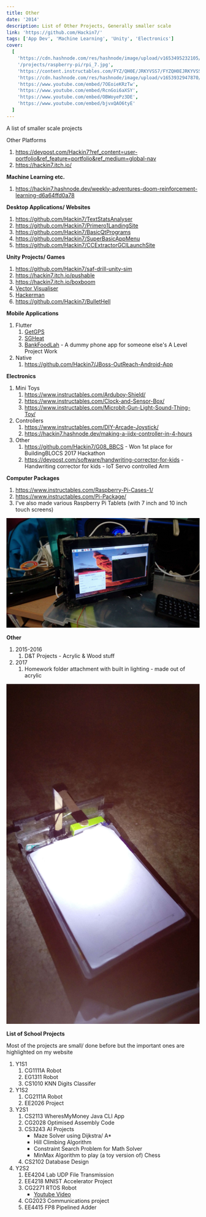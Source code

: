 ```yaml
---
title: Other
date: '2014'
description: List of Other Projects, Generally smaller scale
link: 'https://github.com/Hackin7/'
tags: ['App Dev', 'Machine Learning', 'Unity', 'Electronics']
cover:
  [
    'https://cdn.hashnode.com/res/hashnode/image/upload/v1653495232105/OJT-yxEJF.png',
    '/projects/raspberry-pi/rpi_7.jpg',
    'https://content.instructables.com/FYZ/QH0E/JRKYVSS7/FYZQH0EJRKYVSS7.jpg',
    'https://cdn.hashnode.com/res/hashnode/image/upload/v1653932947870/OS6SnMHgb.jpg',
    'https://www.youtube.com/embed/7OEoieKRzTw',
    'https://www.youtube.com/embed/RcnGoi6aXSY',
    'https://www.youtube.com/embed/OBWoyePz3DE',
    'https://www.youtube.com/embed/bjvxQAO6tyE'
  ]
---
```


A list of smaller scale projects

Other Platforms

1. https://devpost.com/Hackin7?ref_content=user-portfolio&ref_feature=portfolio&ref_medium=global-nav
2. https://hackin7.itch.io/

**Machine Learning etc.**

1. https://hackin7.hashnode.dev/weekly-adventures-doom-reinforcement-learning-d6a64ffd0a78

**Desktop Applications/ Websites**

1. https://github.com/Hackin7/TextStatsAnalyser
1. https://github.com/Hackin7/Primero1LandingSite
1. https://github.com/Hackin7/BasicQtPrograms
1. https://github.com/Hackin7/SuperBasicAppMenu
1. https://github.com/Hackin7/CCExtractorGCILaunchSite

**Unity Projects/ Games**

1. https://github.com/Hackin7/saf-drill-unity-sim
1. https://hackin7.itch.io/pushable
1. https://hackin7.itch.io/boxboom
1. [Vector Visualiser](https://hackin7.itch.io/vector-visualiser)
1. [Hackerman](https://hackin7.itch.io/hackerman)
1. https://github.com/Hackin7/BulletHell

**Mobile Applications**

1. Flutter
   1. [GetGPS](https://github.com/Hackin7/GetGPS)
   1. [SGHeat](https://github.com/Hackin7/SGHeat)
   1. [BankFoodLah](https://github.com/Hackin7/BankFoodLah) - A dummy phone app for someone else's A Level Project Work
1. Native
   1. https://github.com/Hackin7/JBoss-OutReach-Android-App

**Electronics**

1. Mini Toys
   1. https://www.instructables.com/Arduboy-Shield/
   1. https://www.instructables.com/Clock-and-Sensor-Box/
   1. https://www.instructables.com/Microbit-Gun-Light-Sound-Thing-Toy/
1. Controllers
   1. https://www.instructables.com/DIY-Arcade-Joystick/
   1. https://hackin7.hashnode.dev/making-a-iidx-controller-in-4-hours
1. Other
   1. https://github.com/Hackin7/G08_BBCS - Won 1st place for BuildingBLOCS 2017 Hackathon
   2. https://devpost.com/software/handwriting-corrector-for-kids - Handwriting corrector for kids - IoT Servo controlled Arm

**Computer Packages**

1. https://www.instructables.com/Raspberry-Pi-Cases-1/
1. https://www.instructables.com/Pi-Package/
1. I've also made various Raspberry Pi Tablets (with 7 inch and 10 inch touch screens)

![Raspberry Pi Tablet](/projects/raspberry-pi/rpi_7.jpg)

**Other**

1. 2015-2016
   1. D&T Projects - Acrylic & Wood stuff
1. 2017
   1. Homework folder attachment with built in lighting - made out of acrylic

![Homework Folder](/projects/hw_folder.jpg)


**List of School Projects**

Most of the projects are small/ done before but the important ones are highlighted on my website

1. Y1S1
   1. CG1111A Robot
   2. EG1311 Robot
   3. CS1010 KNN Digits Classifer
2. Y1S2
   1. CG2111A Robot
   2. EE2026 Project
3. Y2S1
   1. CS2113 WheresMyMoney Java CLI App
   2. CG2028 Optimised Assembly Code
   3. CS3243 AI Projects
      - Maze Solver using Dijkstra/ A*
      - Hill Climbing Algorithm
      - Constraint Search Problem for Math Solver
      - MinMax Algorithm to play (a toy version of) Chess
   4. CS2102 Database Design
4. Y2S2
   1. EE4204 Lab UDP File Transmission
   2. EE4218 MNIST Accelerator Project
   3. CG2271 RTOS Robot
      - [Youtube Video](https://www.youtube.com/watch?v=Q4rmSh9GYwY)
   4. CG2023 Communications project
   5. EE4415 FP8 Pipelined Adder

